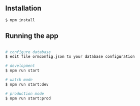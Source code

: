 ## Installation

```bash
$ npm install
```

## Running the app

```bash

# configure database
$ edit file ormconfig.json to your database configuration

# development
$ npm run start

# watch mode
$ npm run start:dev

# production mode
$ npm run start:prod
```